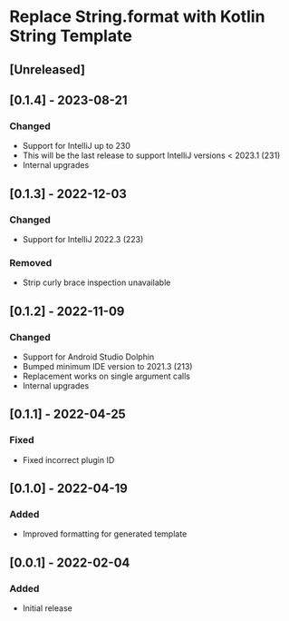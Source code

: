 # Replace String.format with Kotlin String Template

## [Unreleased]

## [0.1.4] - 2023-08-21
### Changed
- Support for IntelliJ up to 230
- This will be the last release to support IntelliJ versions < 2023.1 (231)
- Internal upgrades

## [0.1.3] - 2022-12-03
### Changed
- Support for IntelliJ 2022.3 (223)
### Removed
- Strip curly brace inspection unavailable

## [0.1.2] - 2022-11-09
### Changed
- Support for Android Studio Dolphin
- Bumped minimum IDE version to 2021.3 (213)
- Replacement works on single argument calls
- Internal upgrades

## [0.1.1] - 2022-04-25
### Fixed
- Fixed incorrect plugin ID

## [0.1.0] - 2022-04-19
### Added
- Improved formatting for generated template

## [0.0.1] - 2022-02-04
### Added
- Initial release
